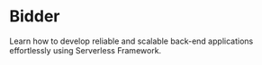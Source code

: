 # Bidder
Learn how to develop reliable and scalable back-end applications effortlessly using Serverless Framework.





